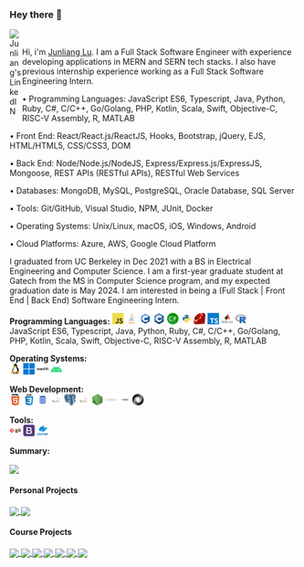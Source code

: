 ### Hey there 👋
<a href="https://www.linkedin.com/in/junliang-lu/">
  <img align="left" alt="Junliang's LinkedIN" width="22px" src="https://raw.githubusercontent.com/peterthehan/peterthehan/master/assets/linkedin.svg" />
</a>

<br />

Hi, i'm [Junliang Lu](https://www.linkedin.com/in/junliang-lu/).
I am a Full Stack Software Engineer with experience developing applications in MERN and SERN tech stacks. I also have previous internship experience working as a Full Stack Software Engineering Intern.

• Programming Languages: JavaScript ES6, Typescript, Java, Python, Ruby, C#, C/C++, Go/Golang, PHP, Kotlin, Scala, Swift, Objective-C, RISC-V Assembly, R, MATLAB

• Front End: React/React.js/ReactJS, Hooks, Bootstrap, jQuery, EJS, HTML/HTML5, CSS/CSS3, DOM

• Back End: Node/Node.js/NodeJS, Express/Express.js/ExpressJS, Mongoose, REST APIs (RESTful APIs), RESTful Web Services

• Databases: MongoDB, MySQL, PostgreSQL, Oracle Database, SQL Server

• Tools: Git/GitHub, Visual Studio, NPM, JUnit, Docker

• Operating Systems: Unix/Linux, macOS, iOS, Windows, Android

• Cloud Platforms: Azure, AWS, Google Cloud Platform

I graduated from UC Berkeley in Dec 2021 with a BS in Electrical Engineering and Computer Science. I am a first-year graduate student at Gatech from the MS in Computer Science program, and my expected graduation date is May 2024. I am interested in being a (Full Stack | Front End | Back End) Software Engineering Intern.

**Programming Languages:**
<code><img height="20" src="https://raw.githubusercontent.com/github/explore/80688e429a7d4ef2fca1e82350fe8e3517d3494d/topics/javascript/javascript.png"></code>
<code><img height="20" src="https://raw.githubusercontent.com/github/explore/5b3600551e122a3277c2c5368af2ad5725ffa9a1/topics/java/java.png"></code>
<code><img height="20" src="https://raw.githubusercontent.com/github/explore/f3e22f0dca2be955676bc70d6214b95b13354ee8/topics/c/c.png"></code>
<code><img height="20" src="https://raw.githubusercontent.com/github/explore/80688e429a7d4ef2fca1e82350fe8e3517d3494d/topics/cpp/cpp.png"></code>
<code><img height="20" src="https://raw.githubusercontent.com/github/explore/80688e429a7d4ef2fca1e82350fe8e3517d3494d/topics/csharp/csharp.png"></code>
<code><img height="20" src="https://raw.githubusercontent.com/github/explore/80688e429a7d4ef2fca1e82350fe8e3517d3494d/topics/python/python.png"></code>
<code><img height="20" src="https://raw.githubusercontent.com/github/explore/80688e429a7d4ef2fca1e82350fe8e3517d3494d/topics/ruby/ruby.png"></code>
<code><img height="20" src="https://raw.githubusercontent.com/github/explore/80688e429a7d4ef2fca1e82350fe8e3517d3494d/topics/typescript/typescript.png"></code>
<code><img height="20" src="https://raw.githubusercontent.com/github/explore/80688e429a7d4ef2fca1e82350fe8e3517d3494d/topics/matlab/matlab.png"></code>
<code><img height="20" src="https://raw.githubusercontent.com/github/explore/80688e429a7d4ef2fca1e82350fe8e3517d3494d/topics/r/r.png"></code>  
JavaScript ES6, Typescript, Java, Python, Ruby, C#, C/C++, Go/Golang, PHP, Kotlin, Scala, Swift, Objective-C, RISC-V Assembly, R, MATLAB

**Operating Systems:**  
<code><img height="20" src="https://raw.githubusercontent.com/github/explore/80688e429a7d4ef2fca1e82350fe8e3517d3494d/topics/linux/linux.png"></code>
<code><img height="20" src="https://raw.githubusercontent.com/github/explore/379d49236d826364be968345e0a085d044108cff/topics/windows/windows.png"></code>
<code><img height="20" src="https://raw.githubusercontent.com/github/explore/868696fc547869eb5de5add3b3695abdd43bb9dc/topics/macos/macos.png"></code>
<code><img height="20" src="https://raw.githubusercontent.com/github/explore/8baf984947f4d9c32006bd03fa4c51ff91aadf8d/topics/android/android.png"></code>

**Web Development:**  
<code><img height="20" src="https://raw.githubusercontent.com/github/explore/80688e429a7d4ef2fca1e82350fe8e3517d3494d/topics/html/html.png"></code>
<code><img height="20" src="https://raw.githubusercontent.com/github/explore/80688e429a7d4ef2fca1e82350fe8e3517d3494d/topics/css/css.png"></code>
<code><img height="20" src="https://raw.githubusercontent.com/github/explore/80688e429a7d4ef2fca1e82350fe8e3517d3494d/topics/sql/sql.png"></code>
<code><img height="20" src="https://raw.githubusercontent.com/github/explore/80688e429a7d4ef2fca1e82350fe8e3517d3494d/topics/mysql/mysql.png"></code>
<code><img height="20" src="https://raw.githubusercontent.com/github/explore/80688e429a7d4ef2fca1e82350fe8e3517d3494d/topics/postgresql/postgresql.png"></code>
<code><img height="20" src="https://raw.githubusercontent.com/github/explore/80688e429a7d4ef2fca1e82350fe8e3517d3494d/topics/mysql/mysql.png"></code>
<code><img height="20" src="https://raw.githubusercontent.com/github/explore/80688e429a7d4ef2fca1e82350fe8e3517d3494d/topics/nodejs/nodejs.png"></code>
<code><img height="20" src="https://raw.githubusercontent.com/github/explore/80688e429a7d4ef2fca1e82350fe8e3517d3494d/topics/express/express.png"></code>
<code><img height="20" src="https://raw.githubusercontent.com/github/explore/80688e429a7d4ef2fca1e82350fe8e3517d3494d/topics/jquery/jquery.png"></code>
<code><img height="20" src="https://raw.githubusercontent.com/github/explore/80688e429a7d4ef2fca1e82350fe8e3517d3494d/topics/json/json.png"></code>

**Tools:**  
<code><img height="20" src="https://raw.githubusercontent.com/github/explore/80688e429a7d4ef2fca1e82350fe8e3517d3494d/topics/git/git.png"></code>
<code><img height="20" src="https://raw.githubusercontent.com/github/explore/80688e429a7d4ef2fca1e82350fe8e3517d3494d/topics/bootstrap/bootstrap.png"></code>
<code><img height="20" src="https://raw.githubusercontent.com/github/explore/80688e429a7d4ef2fca1e82350fe8e3517d3494d/topics/docker/docker.png"></code>

**Summary:**

<a href="https://github.com/junlianglu">
  <img align="center" src="https://github-readme-stats.vercel.app/api/top-langs?username=junlianglu&langs_count=8&layout=compact&theme=dark" />
</a>

#### Personal Projects

<a href="https://github.com/junlianglu/walkRunRideMoon">
  <img align="center" src="https://github-readme-stats.vercel.app/api/pin?username=junlianglu&repo=walkRunRideMoon&show_owner=true&theme=radical" />
</a>
<a href="https://github.com/junlianglu/stemClub">
  <img align="center" src="https://github-readme-stats.vercel.app/api/pin?username=junlianglu&repo=stemClub&show_owner=true&theme=merko" />
</a>

#### Course Projects

<a href="https://github.com/junlianglu/theGame">
  <img align="center" src="https://github-readme-stats.vercel.app/api/pin?username=junlianglu&repo=theGame&show_owner=true&theme=gruvbox" />
</a>
<a href="https://github.com/junlianglu/robustClassifier">
  <img align="center" src="https://github-readme-stats.vercel.app/api/pin/?username=junlianglu&repo=robustClassifier&show_owner=true&theme=dracula" />
</a>
<a href="https://github.com/junlianglu/SIXT33N">
  <img align="center" src="https://github-readme-stats.vercel.app/api/pin/?username=junlianglu&repo=SIXT33N&show_owner=true&theme=tokyonight" />
</a>
<a href="https://github.com/junlianglu/Database">
  <img align="center" src="https://github-readme-stats.vercel.app/api/pin?username=junlianglu&repo=Database&show_owner=true&theme=onedark" />
</a>
<a href="https://github.com/junlianglu/bearmap">
  <img align="center" src="https://github-readme-stats.vercel.app/api/pin?username=junlianglu&repo=bearmap&show_owner=true&theme=cobalt" />
</a>
<a href="https://github.com/junlianglu/Pacman">
  <img align="center" src="https://github-readme-stats.vercel.app/api/pin?username=junlianglu&repo=Pacman&show_owner=true&theme=synthwave" />
</a>
<a href="https://github.com/junlianglu/digitClassifier">
  <img align="center" src="https://github-readme-stats.vercel.app/api/pin?username=junlianglu&repo=digitClassifier&show_owner=true&theme=highcontrast" />
</a>
